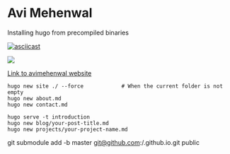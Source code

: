 # Avi Mehenwal

Installing hugo from precompiled binaries

[![asciicast](https://asciinema.org/a/159660.png)](https://asciinema.org/a/159660)

<a href="https://asciinema.org/a/159793" target="_blank"><img src="https://asciinema.org/a/159793.png" /></a>

[Link to avimehenwal website](https://avimehenwal.github.io)

```
hugo new site ./ --force			# When the current folder is not empty
hugo new about.md
hugo new contact.md

hugo serve -t introduction
hugo new blog/your-post-title.md
hugo new projects/your-project-name.md
```


git submodule add -b master git@github.com:<USERNAME>/<USERNAME>.github.io.git public
